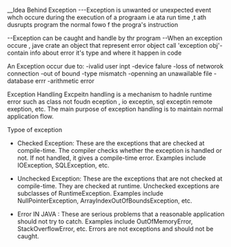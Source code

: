 __Idea Behind Exception
---Exception is unwanted or unexpected event whch occure during the execution of a prograam i.e ata run time ,t ath dusrupts program the normal fowo f the progra's instruction 

--Exception can be caught and handle by thr program 
--When an exception occure , jave crate an object that represent error object call 'exception obj'-contain info about error it's type and where it happen in code

An Exception occur due to:
-ivalid user inpt 
-device falure
-loss of networok connection
-out of bound
-type mismatch
-openning an unawailable file
-database errr
-arithmetic error

Exception Handling
Excpeitn handling is a mechanism to hadnle runtime error such as class not foudn eception , io exceptin, sql exceptin remote exeption, etc. The main purpose of exception handling is to maintain normal application flow.


Typoe of exception
- Checked Exception: These are the exceptions that are checked at compile-time. The compiler checks whether the exception is handled or not. If not handled, it gives a compile-time error. Examples include IOException, SQLException, etc.


- Unchecked Exception: These are the exceptions that are not checked at compile-time. They are checked at runtime. Unchecked exceptions are subclasses of RuntimeException. Examples include NullPointerException, ArrayIndexOutOfBoundsException, etc.

- Error IN JAVA 
: These are serious problems that a reasonable application should not try to catch. Examples include OutOfMemoryError, StackOverflowError, etc. Errors are not exceptions and should not be caught.